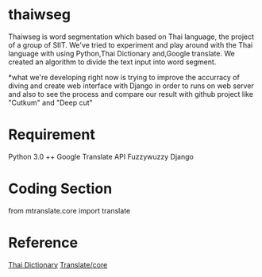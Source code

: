 # thaiwseg
Thaiwseg is word segmentation which based on Thai language, the project of a group of SIIT. We've tried to experiment and play around with the Thai language with using Python,Thai Dictionary and,Google translate. We created an algorithm to divide the text input into word segment.

*what we're developing right now is trying to improve the accurracy of diving and create web interface with Django in order to runs on web server and also to see the process and compare our result with github project like "Cutkum" and "Deep cut"

# Requirement
Python 3.0 ++
Google Translate API
Fuzzywuzzy
Django

# Coding Section

from mtranslate.core import translate



# Reference
[Thai Dictionary](https://github.com/pureexe/thai-wordlist)
[Translate/core](https://www.npmjs.com/package/@ngx-translate/core)

